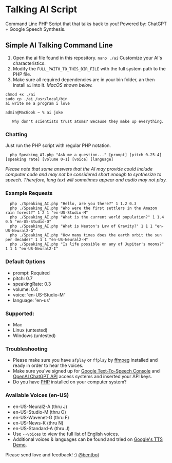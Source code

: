 # Talking AI Script

Command Line PHP Script that that talks back to you! Powered by: ChatGPT + Google Speech Synthesis. 

## Simple AI Talking Command Line
 1. Open the ai file found in this repository. `nano ./ai` Customize your AI's characteristics.
 2. Modify the `FULL_PAITH_TO_THIS_DIR_FILE` with the full system path to the PHP file. 
 3. Make sure all required dependencies are in your bin folder, an then install `ai` into it. *MacOS shown below.*
 ```
chmod +x ./ai
sudo cp ./ai /usr/local/bin
ai write me a program i love
 ```
 
 ```
admin@MacBook ~ % ai joke  

 	Why don't scientists trust atoms? Because they make up everything.
 
 ```
 
### Chatting

Just run the PHP script with regular PHP notation.

      php Speaking_AI.php "Ask me a question..." [prompt] [pitch 0.25-4] [speaking rate] [volume 0-1] [voice] [language]

*Please note that some answers that the AI may provide could include computer code and may not be considered short enough to synthesize to speech. Therefore, long text will sometimes appear and audio may not play.*

### Example Requests

      php ./Speaking_AI.php "Hello, are you there?" 1 1.2 0.3
      php ./Speaking_AI.php "Who were the first settlers in the Amazon rain forest?" 1 2 1 "en-US-Studio-M"
      php ./Speaking_AI.php "What is the current world population?" 1 1.4 0.5 "en-US-Studio-O"
      php ./Speaking_AI.php "What is Neuton's Law of Gravity?" 1 1 1 "en-US-Neural2-G"
      php ./Speaking_AI.php "How many times does the earth orbit the sun per decade?" 1 1 1 "en-US-Neural2-H"
      php ./Speaking_AI.php "Is life possible on any of Jupitar's moons?" 1 1 1 "en-US-Neural2-I"

### Default Options
 - prompt: Required
 - pitch: 0.7
 - speakingRate: 0.3
 - volume: 0.4
 - voice: 'en-US-Studio-M'
 - language: 'en-us'

### Supported:
 - Mac
 - Linux (untested)
 - Windows (untested)
 
### Troubleshooting
 - Please make sure you have `afplay` or `ffplay` by [ffmpeg](https://ffmpeg.org/download.html) installed and ready in order to hear the voices.
 - Make sure you've signed up for [Google Text-To-Speech Console](https://console.cloud.google.com/) and [OpenAI ChatGPT API](https://platform.openai.com/account/api-keys) access systems and inserted your API keys.
 - Do you have [PHP](https://www.google.com/search?q=php+download+and+install) installed on your computer system?

### Available Voices (en-US)
 - en-US-Neural2-A (thru J)
 - en-US-Studio-M (thru O)
 - en-US-Wavenet-G (thru F)
 - en-US-News-K (thru N)
 - en-US-Standard-A (thru J)
 - Use `--voices` to view the full list of English voices.
 - Additional voices & languages can be found and tried on [Google's TTS Demo](https://cloud.google.com/text-to-speech).

Please send love and feedback! :) [@bentbot](http://liamhogan.ca)
